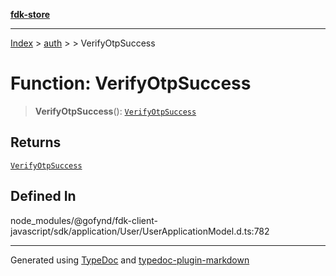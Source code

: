 [**fdk-store**](../../../README.md)
***

[Index](../../../API.md) > [auth](../../README.md) > [<internal>](../README.md) > VerifyOtpSuccess

# Function: VerifyOtpSuccess

> **VerifyOtpSuccess**(): [`VerifyOtpSuccess`](../type-aliases/type-alias.VerifyOtpSuccess.md)

## Returns

[`VerifyOtpSuccess`](../type-aliases/type-alias.VerifyOtpSuccess.md)

## Defined In

node\_modules/@gofynd/fdk-client-javascript/sdk/application/User/UserApplicationModel.d.ts:782

***
Generated using [TypeDoc](https://typedoc.org/) and [typedoc-plugin-markdown](https://www.npmjs.com/package/typedoc-plugin-markdown)
